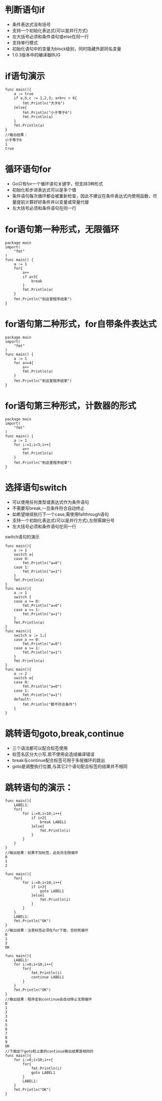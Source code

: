 判断语句if
====
* 条件表达式没有括号<br>
* 支持一个初始化表达式(可以是并行方式)<br>
* 左大括号必须和条件语句或else在同一行<br>
* 支持单行模式<br>
* 初始化语句中的变量为block级别，同时隐藏外部同名变量<br>
* 1.0.3版本中的编译器BUG<br>

if语句演示
====
```yanshi
func main(){
	a := true
	if a,b,c := 1,2,3; a+b+c > 6{
		fmt.Println("大于6")
	}else{
		fmt.Println("小于等于6")
		fmt.Println(a)
	}
	fmt.Println(a)
}
//输出结果：
小于等于6
1
true
```
循环语句for
=====
* Go只有for一个循环语句关键字，但支持3种形式<br>
* 初始化和步进表达式可以是多个值<br>
* 条件语句每次循环都会被重新检查，因此不建议在条件表达式内使用函数，尽量提前计算好好条件并以变量或常量代替<br>
* 左大括号必须和条件语句在同一行<br>

for语句第一种形式，无限循环
====
```wuxian
package main
import(
	"fmt"
)
func main() {
	a := 1
	for{
		a++
		if a>3{
			break
		}
		fmt.Println(a)
	}
	fmt.Println("到这里程序结束")
}
```
for语句第二种形式，for自带条件表达式
====
```tiaojian
package main
import(
	"fmt"
)
func main() {
	a := 1
	for a<=4{
		a++
		fmt.Println(a)
	}
	fmt.Println("到这里程序结束")
}
```
for语句第三种形式，计数器的形式
====
```jishuqi
package main
import(
	"fmt"
)
func main() {
	a := 1
	for i:=1;i<3;i++{
		a++
		fmt.Println(a)
	}
	fmt.Println("到这里程序结束")
}
```
选择语句switch
====
* 可以使用任何类型或表达式作为条件语句<br>
* 不需要写break,一旦条件符合自动终止<br>
* 如希望继续执行下一个case,需使用fallthrough语句<br>
* 支持一个初始化表达式(可以是并行方式),左侧需跟分号<br>
* 左大括号必须和条件语句在同一行<br>

switch语句的演示
```yanshi
func main(){
	a := 1
	switch a{
	case 0:
		fmt.Println("a=0")
	case 1:
		fmt.Println("a=1")
	}
	fmt.Println(a)
}
func main(){
	a := 1
	switch {
	case a >= 0:
		fmt.Println("a=0")
	case a >= 1:
		fmt.Println("a=1")
	}
	fmt.Println(a)
}
func main(){
	switch a := 1;{
	case a >= 0:
		fmt.Println("a=0")
	case a >= 1:
		fmt.Println("a=1")
	}
	fmt.Println(a)
}
func main(){
	a := 2
	switch a{
	case 0:
		fmt.Println("a=0")
	case 1:
		fmt.Println("a=1")
	default:
		fmt.Println("都不符合条件")
	}
}
```
跳转语句goto,break,continue
=====
* 三个语法都可以配合标签使用<br>
* 标签名区分大小写,若不使用会造成编译错误<br>
* break与continue配合标签可用于多层循环的跳出<br>
* goto是调整执行位置,与其它2个语句配合标签的结果并不相同<br>

跳转语句的演示：
====
```yanshi
func main(){
	LABEL1:
	for{
		for i:=0;i<10;i++{
			if i>2{
				break LABEL1
			}else{
				fmt.Println(i)
			}
		}
	}
}
//输出结果：如果不加标签，此处将无限循环
0
1
2

func main(){
	for{
		for i:=0;i<10;i++{
			if i>2{
				goto LABEL1
			}else{
				fmt.Println(i)
			}
		}
	}
	LABEL1:
	fmt.Println("OK")
}
//输出结果：注意标签必须在for下面，否则死循环
0
1
2
OK

func main(){
	LABEL1:
	for i:=0;i<10;i++{
		for{
			fmt.Println(i)
			continue LABEL1
		}
	}
	fmt.Println("OK")
}
//输出结果：程序走到continue会自动停止无限循环
0
1
2
3
4
5
6
7
8
9
OK
//下面这个goto和上面的continue输出结果是相同的
func main(){
	for i:=0;i<10;i++{
		for{
			fmt.Println(i)
			goto LABEL1
		}
		LABEL1:
	}
	fmt.Println("OK")
}
```

